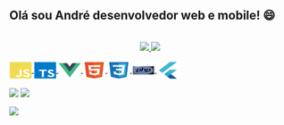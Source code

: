 ## Olá sou André desenvolvedor web e mobile! 😄
<br>

<div align="center">
  <a href="https://github.com/andrersilva96">
  <img height="180em" src="https://github-readme-stats.vercel.app/api?username=andrersilva96&show_icons=true&theme=transparent&include_all_commits=true&count_private=true"/>
  <img height="180em" src="https://github-readme-stats.vercel.app/api/top-langs/?username=andrersilva96&layout=compact&langs_count=7&theme=transparent"/>
</div>

<div style="display: inline_block"><br>
  <img align="center" alt="Andre-Language" height="30" width="40" src="https://raw.githubusercontent.com/devicons/devicon/master/icons/javascript/javascript-plain.svg">
  <img align="center" alt="Andre-Language" height="30" width="40" src="https://raw.githubusercontent.com/devicons/devicon/master/icons/typescript/typescript-plain.svg">
  <img align="center" alt="Andre-Language" height="30" width="40" src="https://raw.githubusercontent.com/devicons/devicon/master/icons/vuejs/vuejs-original.svg">
  <img align="center" alt="Andre-Language" height="30" width="40" src="https://raw.githubusercontent.com/devicons/devicon/master/icons/html5/html5-original.svg">
  <img align="center" alt="Andre-Language" height="30" width="40" src="https://raw.githubusercontent.com/devicons/devicon/master/icons/css3/css3-original.svg">
  <img align="center" alt="Andre-Language" height="30" width="40" src="https://raw.githubusercontent.com/devicons/devicon/master/icons/php/php-original.svg">
  <img align="center" alt="Andre-Language" height="30" width="40" src="https://raw.githubusercontent.com/devicons/devicon/master/icons/flutter/flutter-original.svg">
  <!-- <img align="right" alt="Andre-pic" height="150" style="border-radius:50px;" src="https://cdn.discordapp.com/avatars/280079098406240266/db5120d1ec55f0bfe32391a0a44e720b.webp?size=80"> -->
</div>

<br>
 
<div> 
  <a href = "mailto:andre.rsilva96@gmail.com"><img src="https://img.shields.io/badge/-Gmail-%23333?style=for-the-badge&logo=gmail&logoColor=white" target="_blank"></a>
  <a href="https://www.linkedin.com/in/andr%C3%A9-rodrigues-763931ba/" target="_blank"><img src="https://img.shields.io/badge/-LinkedIn-%230077B5?style=for-the-badge&logo=linkedin&logoColor=white" target="_blank"></a> 
  
  ![](https://github.com/andrersilva96/andrersilva96/blob/output/github-contribution-grid-snake.svg)
</div>
